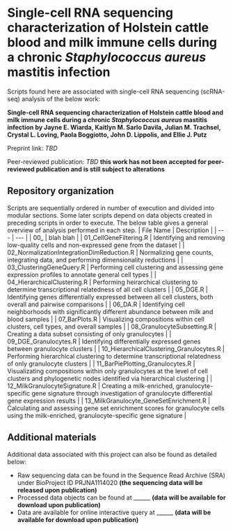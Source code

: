 # Single-cell RNA sequencing characterization of Holstein cattle blood and milk immune cells during a chronic *Staphylococcus aureus* mastitis infection

Scripts found here are associated with single-cell RNA sequencing (scRNA-seq) analysis of the below work:

**Single-cell RNA sequencing characterization of Holstein cattle blood and milk immune cells during a chronic *Staphylococcus aureus* mastitis infection by Jayne E. Wiarda, Kaitlyn M. Sarlo Davila, Julian M. Trachsel, Crystal L. Loving, Paola Boggiotto, John D. Lippolis, and Ellie J. Putz**

Preprint link: *TBD*

Peer-reviewed publication: *TBD* **this work has not been accepted for peer-reviewed publication and is still subject to alterations**

## Repository organization
Scripts are sequentially ordered in number of execution and divided into modular sections. Some later scripts depend on data objects created in preceding scripts in order to execute. The below table gives a general overview of analysis performed in each step.
| File Name | Description |
| --- | --- |
| 00_ | blah blah |
| 01_CellGeneFiltering.R | Identifying and removing low-quality cells and non-expressed gene from the dataset |
| 02_NormalizationIntegrationDimReduction.R | Normalizing gene counts, integrating data, and performing dimensionality reductions |
| 03_ClusteringGeneQuery.R | Performing cell clustering and assessing gene expression profiles to annotate general cell types |
| 04_HierarchicalClustering.R | Performing heirarchical clustering to determine transcriptional relatedness of all cell clusters |
| 05_DGE.R | Identifying genes differentially expressed between all cell clusters, both overall and pairwise comparisons |
| 06_DA.R | Identifying cell neighborhoods with significantly different abundance between milk and blood samples |
| 07_BarPlots.R | Visualizing compositions within cell clusters, cell types, and overall samples |
| 08_GranulocyteSubsetting.R | Creating a data subset consisting of only granulocytes |
| 09_DGE_Granulocytes.R | Identifying differentially expressed genes between granulocyte clusters |
| 10_HierarchicalClustering_Granulocytes.R | Performing hierarchical clustering to determine transcriptional relatedness of only granulocyte clusters |
| 11_BarPiePlotting_Granulocytes.R | Visualizating compositions within only granulocytes at the level of cell clusters and phylogenetic nodes identified via hierarchical clustering |
| 12_MilkGranulocyteSignature.R | Creating a milk-enriched, granulocyte-specific gene signature through investigation of granulocyte differential gene expression results |
| 13_MilkGranulocyte_GeneSetEnrichment.R | Calculating and assessing gene set enrichment scores for granulocyte cells using the milk-enriched, granulocyte-specific gene signature |

## Additional materials
Additional data associated with this project can also be found as detailed below:
* Raw sequencing data can be found in the Sequence Read Archive (SRA) under BioProject ID PRJNA1114020 **(the sequencing data will be released upon publication)**
* Processed data objects can be found at ______ **(data will be available for download upon publication)**
* Data are available for online interactive query at ______ **(data will be available for download upon publication)**
